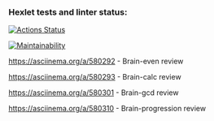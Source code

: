 ### Hexlet tests and linter status:
[![Actions Status](https://github.com/MrShimson/php-project-45/workflows/hexlet-check/badge.svg)](https://github.com/MrShimson/php-project-45/actions)

[![Maintainability](https://api.codeclimate.com/v1/badges/bbe2f4c702fe5e3fe09d/maintainability)](https://codeclimate.com/github/MrShimson/php-project-45/maintainability)

https://asciinema.org/a/580292 - Brain-even review

https://asciinema.org/a/580293 - Brain-calc review

https://asciinema.org/a/580301 - Brain-gcd review

https://asciinema.org/a/580310 - Brain-progression review